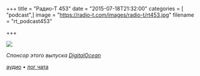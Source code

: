+++
title = "Радио-Т 453"
date = "2015-07-18T21:32:00"
categories = [ "podcast",]
image = "https://radio-t.com/images/radio-t/rt453.jpg"
filename = "rt_podcast453"

+++

![](https://radio-t.com/images/radio-t/rt453.jpg)

_Спонсор этого выпуска [DigitalOcean](https://www.digitalocean.com)_

[аудио](http://cdn.radio-t.com/rt_podcast453.mp3) • [лог чата](http://chat.radio-t.com/logs/radio-t-453.html)
<audio src="http://cdn.radio-t.com/rt_podcast453.mp3" preload="none"></audio>